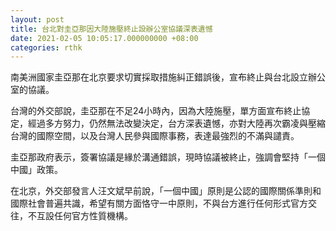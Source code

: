 ```yaml
---
layout: post
title: 台北對圭亞那因大陸施壓終止設辦公室協議深表遺憾
date: 2021-02-05 10:05:17.000000000 +08:00
categories: rthk
---
```


南美洲國家圭亞那在北京要求切實採取措施糾正錯誤後，宣布終止與台北設立辦公室的協議。

台灣的外交部說，圭亞那在不足24小時內，因為大陸施壓，單方面宣布終止協定，經過多方努力，仍然無法改變決定，台方深表遺憾，亦對大陸再次霸凌與壓縮台灣的國際空間，以及台灣人民參與國際事務，表達最強烈的不滿與譴責。

圭亞那政府表示，簽署協議是緣於溝通錯誤，現時協議被終止，強調會堅持「一個中國」政策。

在北京，外交部發言人汪文斌早前說，「一個中國」原則是公認的國際關係準則和國際社會普遍共識，希望有關方面恪守一中原則，不與台方進行任何形式官方交往，不互設任何官方性質機構。
